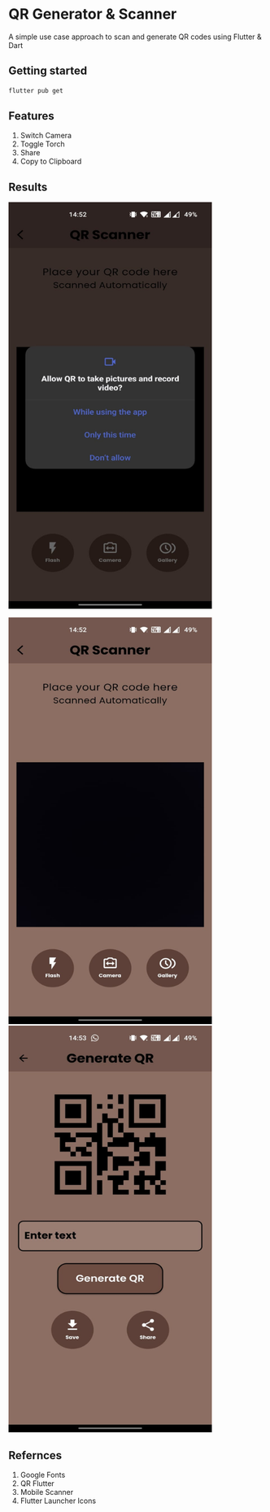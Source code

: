 # QR Generator & Scanner

A simple use case approach to scan and generate QR codes using Flutter & Dart


## Getting started
```bash
flutter pub get
```

## Features
1. Switch Camera 
2. Toggle Torch
3. Share 
4. Copy to Clipboard

## Results
<p>
<img src="./results/2.jpg" width="400" height="800" />
</p>
<p>
<img src="./results/3.jpg" width="400" height="800" />
<img src="./results/4.jpg" width="400" height="800" />
</p>

## Refernces
1. Google Fonts <br>
2. QR Flutter <br>
3. Mobile Scanner <br>
4. Flutter Launcher Icons  <br>
